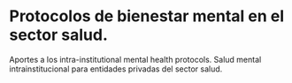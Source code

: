 # Protocolos de bienestar mental en el sector salud.
Aportes a los intra-institutional mental health protocols. Salud mental intrainstitucional para entidades privadas del sector salud.
